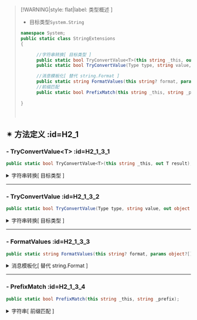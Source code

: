 <br/>

>[!WARNING|style: flat|label: 类型概述 ]
>
>- 目标类型`System.String`
>
>```csharp
>namespace System;
>public static class StringExtensions
>{
>
>       //字符串转换[ 目标类型 ]
>       public static bool TryConvertValue<T>(this string _this, out T result);
>       public static bool TryConvertValue(Type type, string value, out object result);
>
>       //消息模板化[ 替代 string.Format ]
>       public static string FormatValues(this string? format, params object?[]? values);
>       //前缀匹配
>       public static bool PrefixMatch(this string _this, string _prefix);
>      
>}
>
>
>```
>
><br/>

## ✴ 方法定义 :id=H2_1

### - <span class='spMethod'>TryConvertValue\<T></span>  :id=H2_1_3_1

```csharp
public static bool TryConvertValue<T>(this string _this, out T result);

```



<details><summary class='spSummary'>字符串转换[ 目标类型 ]</summary> 
<!-- start -->   





>**<span style='color:Blue'>泛型项</span>**
>
>- `[ T ]`目标类型
>
>---
>
>
>
>**参数项**
>
>- `[ _this ]`当前类型<span style='color:Blue'>( this )</span>
>
>---
>
>
>
>**返回值**
>
>- `[ result ]`目标类型值
>
>---
>
>>**简要说明**
>>
>>- 目标类型`object`: 返回原始值`_this`
>>
>>- 目标类型`byte[]`:`Convert.FromBase64String(_this)`
>>
>>- 目标类型`Nullable<T>`: 当原始值`_this`非空则根据`T.TypeConverter`转换 <span style='color:red'>[ 否则返回`Null`]</span>
>>
>>- <span style='color:Blue'>[ 默认 ]</span>根据目标类型`TypeConverter`进行转换
>>
>>  ```csharp
>>  TypeConverter converter = TypeDescriptor.GetConverter(typeof(T));
>>  if (converter.CanConvertFrom(typeof(string)))
>>  {
>>      
>>  }
>>  ```
>>
>>  
>
>
>
><br/>

```csharp
string v1 = "10";
v1.TryConvertValue<object>(out var r1);
Assert.AreEqual(r1, "10");

v1.TryConvertValue<int>(out var r2);
Assert.AreEqual(r2, 10);

v1.TryConvertValue<Nullable<int>>(out var r3);
Assert.AreEqual(r3, new Nullable<int>(10));


```





<!-- end --> 
</details>

---

### - <span class='spMethod'>TryConvertValue</span>  :id=H2_1_3_2

```csharp
public static bool TryConvertValue(Type type, string value, out object result);

```



<details><summary class='spSummary'>字符串转换[ 目标类型 ]</summary> 
<!-- start -->   





>**参数项**
>
>- `[ type ]`目标类型
>
>- `[ value ]`待转换字符串
>
>---
>
>
>
>**返回值**
>
>- `[ result ]`目标类型值
>
>---
>
>>**简要说明**
>>
>>- 目标类型`object`: 返回原始值`_this`
>>
>>- 目标类型`byte[]`:`Convert.FromBase64String(_this)`
>>
>>- 目标类型`Nullable<T>`: 当原始值`_this`非空则根据`T.TypeConverter`转换 <span style='color:red'>[ 否则返回`Null`]</span>
>>
>>- <span style='color:Blue'>[ 默认 ]</span>根据目标类型`TypeConverter`进行转换
>>
>>  ```csharp
>>  TypeConverter converter = TypeDescriptor.GetConverter(typeof(T));
>>  if (converter.CanConvertFrom(typeof(string)))
>>  {
>>      
>>  }
>>  ```
>>
>>  
>
>
>
><br/>



<!-- end --> 
</details>

---

### - <span class='spMethod'>FormatValues</span>  :id=H2_1_3_3

```csharp
public static string FormatValues(this string? format, params object?[]? values);

```



<details><summary class='spSummary'>消息模板化[ 替代 string.Format ]</summary> 
<!-- start -->   






>**参数项**
>
>- `[ format ]`消息模板 <span style='color:red'>[ 支持占位符`{0}, {Name}`]</span>
>
>- `[ values ]`占位符参数
>
>---
>
>
>
>**返回值**
>
>- `[ string ]`最终模板信息
>
>---
>
>>**简要说明**
>>
>>```csharp
>>string _template = "姓名：{0}, 年龄：{Age}";
>>Assert.AreEqual("姓名：张三, 年龄：30", _template.FormatValues("张三", 30));
>>
>>```
>>
>>
>
>
>
><br/>



<!-- end --> 
</details>

---

### - <span class='spMethod'>PrefixMatch</span>  :id=H2_1_3_4

```csharp
public static bool PrefixMatch(this string _this, string _prefix);

```

<details><summary class='spSummary'>字符串[ 前缀匹配 ]</summary> 
<!-- start -->   

>**参数项**
>
>- `[ _prefix ]`配匹前缀 <span style='color:red'>[ 最后一位占位符支持`*`]</span>
>
>---
>
>
>
>**返回值**
>
>- `[ bool ]`
>
>---
>
>>**简要说明**
>>
>>```csharp
>>string _str = "PM2.A.B.C";
>>
>>Assert.AreEqual(true, _str.PrefixMatch("PM2"));
>>Assert.AreEqual(true, _str.PrefixMatch("PM2.A"));
>>Assert.AreEqual(true, _str.PrefixMatch("PM2.A.B"));
>>
>>Assert.AreEqual(true, _str.PrefixMatch("PM2.*"));
>>Assert.AreEqual(true, _str.PrefixMatch("PM2.A.*"));
>>Assert.AreEqual(true, _str.PrefixMatch("PM2.A.B.*"));
>>
>>
>>```
>>
>>
>
><br/>



<!-- end --> 
</details>




